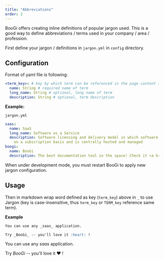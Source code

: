 ```yaml
---
title: "Abbreviations"
order: 2
---
```


BooGi offers creating inline definitions of 
popular jargon used. This is a good way to define abbreviations / terms
used in your company / area / profession.

First define your jargon / definitions in `jargon.yml` in `config`
directory.

## Configuration

Format of yaml file is following:

```yaml
<term_key>: # key by which term can be referenced in the page content to embed jargon
  name: String # required name of term
  long_name: String # optional, long name of term
  description: String # optional, term description
```

**Example:**

`jargon.yml`
```yaml
saas:
  name: SaaS
  long_name: Software as a Service
  description: Software licensing and delivery model in which software is licensed
    on a subscription basis and is centrally hosted and managed
boogi:
  name: BooGi
  description: The best documentation tool in the space! Check it <a href="https://boogi.netlify.app">here</a>.
```

<Warning>When under development mode, you must restart BooGi to apply new jargon configuration.</Warning>

## Usage

Then in markdown wrap word defined as key (`term_key`) above in `_` to use Jargon
(key is case-insensitive, thus `term_key` or `TERM_key` reference same term).

**Example**

```markdown
You can use any _saas_ application.

Try _BooGi_ -- you'll love it :heart: !
```  

You can use any _saas_ application.

Try _BooGi_ -- you'll love it :heart: !
